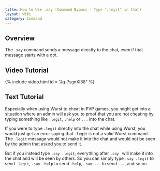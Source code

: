 ```yaml
---
title: How to Use .say (Command Bypass - Type ".legit" in Chat)
layout: wiki
category: Command
---
```

## Overview
The `.say` command sends a message directly to the chat, even if that message starts with a dot.

## Video Tutorial
{% include video.html id = "Jq-7sgnXl38" %}

## Text Tutorial
Especially when using Wurst to cheat in PVP games, you might get into a situation where an admin will ask you to proof that you are not cheating by typing something like `.legit`, `.help` or `...` into the chat.

If you were to type `.legit` directly into the chat while using Wurst, you would just get an error saying that `.legit` is not a valid Wurst command. The `.legit` message would not make it into the chat and would not be seen by the admin that asked you to send it.

But if you instead type `.say .legit`, everything after `.say ` will make it into the chat and will be seen by others. So you can simply type `.say .legit` to send `.legit`, `.say .help` to send `.help`, `.say ...` to send `...`, and so on.
